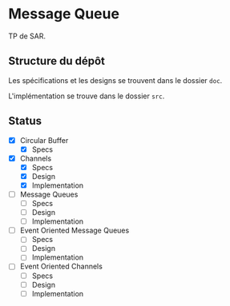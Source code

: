 # Message Queue

TP de SAR.

## Structure du dépôt

Les spécifications et les designs se trouvent dans le dossier `doc`.

L'implémentation se trouve dans le dossier `src`.

## Status

- [x] Circular Buffer
    - [x] Specs
- [x] Channels
    - [x] Specs
    - [x] Design
    - [x] Implementation
- [ ] Message Queues
    - [ ] Specs
    - [ ] Design
    - [ ] Implementation 
- [ ] Event Oriented Message Queues
  - [ ] Specs
  - [ ] Design
  - [ ] Implementation 
- [ ] Event Oriented Channels
  - [ ] Specs
  - [ ] Design
  - [ ] Implementation 